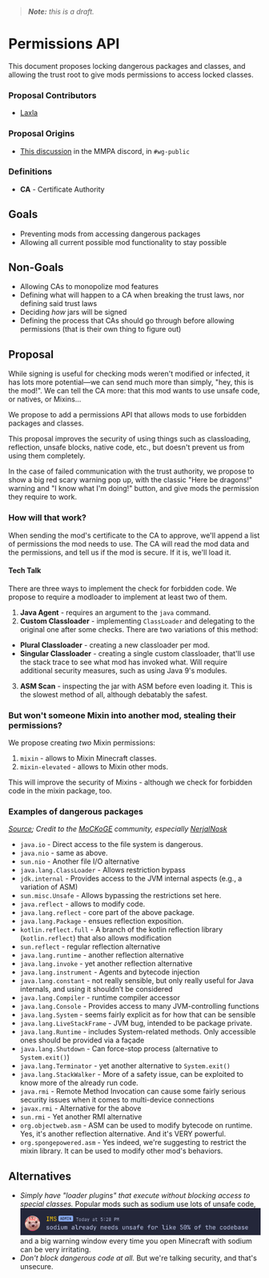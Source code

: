 > ***Note:** this is a draft.*
# Permissions API
This document proposes locking dangerous packages and classes, and allowing the trust root to give mods permissions to access locked classes.

### Proposal Contributors
- [Laxla](https://github.com/LaylaMeower)

### Proposal Origins
- [This discussion](https://discord.com/channels/1115852272245686334/1117392205787693107/1117454247529812115) in the MMPA discord, in `#wg-public`

### Definitions
- **CA** - Certificate Authority

## Goals
- Preventing mods from accessing dangerous packages
- Allowing all current possible mod functionality to stay possible

## Non-Goals
- Allowing CAs to monopolize mod features
- Defining what will happen to a CA when breaking the trust laws, nor defining said trust laws
- Deciding *how* jars will be signed
- Defining the process that CAs should go through before allowing permissions (that is their own thing to figure out)

## Proposal
While signing is useful for checking mods weren't modified or infected,
it has lots more potential—we can send much more than simply, "hey, this is the mod!". We can tell the CA more: that this mod wants to use unsafe code, or natives, or Mixins...

We propose to add a permissions API that allows mods to use forbidden packages and classes.

This proposal improves the security of using things such as classloading, reflection, unsafe blocks, native code, etc., but doesn't prevent us from using them completely.

In the case of failed communication with the trust authority, we propose to show a big red scary warning pop up,
with the classic "Here be dragons!" warning and "I know what I'm doing!" button, and give mods the permission they require to work.

### How will that work?

When sending the mod's certificate to the CA to approve, we'll append a list of permissions the mod needs to use. The CA will read the mod data and the permissions, and tell us if the mod is secure. If it is, we'll load it.

#### Tech Talk

There are three ways to implement the check for forbidden code. We propose to require a modloader to implement at least two of them.
1. **Java Agent** - requires an argument to the `java` command.
2. **Custom Classloader** - implementing `ClassLoader` and delegating to the original one after some checks. There are two variations of this method:
  - **Plural Classloader** - creating a new classloader per mod.
  - **Singular Classloader** - creating a single custom classloader, that'll use the stack trace to see what mod has invoked what. Will require additional security measures, such as using Java 9's modules.
3. **ASM Scan** - inspecting the jar with ASM before even loading it. This is the slowest method of all, although debatably the safest. 

### But won't someone Mixin into another mod, stealing their permissions?

We propose creating *two* Mixin permissions:
1. `mixin` - allows to Mixin Minecraft classes.
2. `mixin-elevated` - allows to Mixin other mods.

This will improve the security of Mixins - although we check for forbidden code in the mixin package, too.

### Examples of dangerous packages
 *[Source](https://docs.google.com/document/d/1EpynBXdKLD69F0F0nk-Sph3FXd18IMs8PhXENB7dl6g/edit#heading=h.b4y2p3mjmgab); Credit to the [MoCKoGE](https://GitHub.com/LaylaMeower/MoCKoGE) community, especially [NerjalNosk](https://github.com/NerjalNosk)*
* `java.io` - Direct access to the file system is dangerous.
* `java.nio` - same as above.
* `sun.nio` - Another file I/O alternative
* `java.lang.ClassLoader` - Allows restriction bypass
* `jdk.internal` - Provides access to the JVM internal aspects (e.g., a variation of ASM)
* `sun.misc.Unsafe` - Allows bypassing the restrictions set here.
* `java.reflect` - allows to modify code.
* `java.lang.reflect` - core part of the above package.
* `java.lang.Package` - ensues reflection exposition.
* `kotlin.reflect.full` - A branch of the kotlin reflection library (`kotlin.reflect`) that also allows modification
* `sun.reflect` - regular reflection alternative
* `java.lang.runtime` - another reflection alternative
* `java.lang.invoke` - yet another reflection alternative
* `java.lang.instrument` - Agents and bytecode injection
* `java.lang.constant` - not really sensible, but only really useful for Java internals, and using it shouldn’t be considered
* `java.lang.Compiler` - runtime compiler accessor
* `java.lang.Console` - Provides access to many JVM-controlling functions
* `java.lang.System` - seems fairly explicit as for how that can be sensible
* `java.lang.LiveStackFrame` - JVM bug, intended to be package private.
* `java.lang.Runtime` - includes System-related methods. Only accessible ones should be provided via a façade
* `java.lang.Shutdown` - Can force-stop process (alternative to `System.exit()`)
* `java.lang.Terminator` - yet another alternative to `System.exit()`
* `java.lang.StackWalker` - More of a safety issue, can be exploited to know more of the already run code.
* `java.rmi` - Remote Method Invocation can cause some fairly serious security issues when it comes to multi-device connections
* `javax.rmi` - Alternative for the above
* `sun.rmi` - Yet another RMI alternative
* `org.objectweb.asm` - ASM can be used to modify bytecode on runtime. Yes, it's another reflection alternative. And it's VERY powerful.
* `org.spongepowered.asm` - Yes indeed, we're suggesting to restrict the mixin library. It can be used to modify other mod's behaviors.

## Alternatives
- _Simply have "loader plugins" that execute without blocking access to special classes._
  Popular mods such as sodium use lots of unsafe code,
  ![Discord message from IMS](soidum_unsafe.png)
  and a big warning window every time you open Minecraft with sodium can be very irritating.
- *Don't block dangerous code at all.* But we're talking security, and that's unsecure.